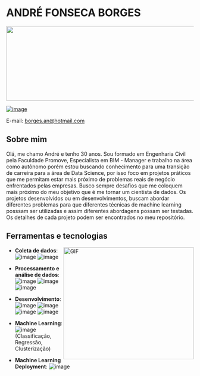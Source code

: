 # ANDRÉ FONSECA BORGES


<p align="center">
  <img width="900" height="200" src="https://diceanalytics.pk/wp-content/uploads/2019/04/1450.jpg"/>
</p>


[![image](https://img.shields.io/badge/LinkedIn-0077B5?style=for-the-badge&logo=linkedin&logoColor=white)](https://www.linkedin.com/in/andreborgesds/)

E-mail: borges.an@hotmail.com

## Sobre mim

Olá, me chamo André e tenho 30 anos. Sou formado em Engenharia Civil pela Faculdade Promove, Especialista em BIM - Manager e trabalho na área como autônomo porém estou buscando conhecimento para uma transição de carreira para a área de Data Science, por isso foco em projetos práticos que me permitam estar mais próximo de problemas reais de negócio enfrentados pelas empresas. Busco sempre desafios que me coloquem mais próximo do meu objetivo que é me tornar um cientista de dados. Os projetos desenvolvidos ou em desenvolvimentos, buscam abordar diferentes problemas para que diferentes técnicas de machine learning posssam ser utilizadas e assim diferentes abordagens possam ser testadas. Os detalhes de cada projeto podem ser encontrados no meu repositório.

## Ferramentas e tecnologias
 
 <img align="right" alt="GIF" src="https://github.com/abhisheknaiidu/abhisheknaiidu/blob/master/code.gif?raw=true" width="350" height="300" />

- **Coleta de dados**: ![image](https://img.shields.io/badge/SQLite-07405E?style=for-the-badge&logo=sqlite&logoColor=white) ![image](https://img.shields.io/badge/PostgreSQL-316192?style=for-the-badge&logo=postgresql&logoColor=white)

- **Processamento e análise de dados**: ![image](https://img.shields.io/badge/Python-FFD43B?style=for-the-badge&logo=python&logoColor=darkgreen)
![image](https://img.shields.io/badge/Pandas-2C2D72?style=for-the-badge&logo=pandas&logoColor=white)
![image](https://img.shields.io/badge/Numpy-777BB4?style=for-the-badge&logo=numpy&logoColor=white)

- **Desenvolvimento**: ![image](https://img.shields.io/badge/Linux-FCC624?style=for-the-badge&logo=linux&logoColor=black)
![image](https://img.shields.io/badge/Jupyter-F37626.svg?&style=for-the-badge&logo=Jupyter&logoColor=white)
![image](https://img.shields.io/badge/Git-F05032?style=for-the-badge&logo=git&logoColor=white)
![image](https://img.shields.io/badge/Streamlit-FF4B4B?style=for-the-badge&logo=Streamlit&logoColor=white)

  
- **Machine Learning**: ![image](https://img.shields.io/badge/scikit_learn-F7931E?style=for-the-badge&logo=scikit-learn&logoColor=white) (Classificação, Regressão, Clusterização)


- **Machine Learning Deployment**: ![image](https://img.shields.io/badge/Heroku-430098?style=for-the-badge&logo=heroku&logoColor=white) 

